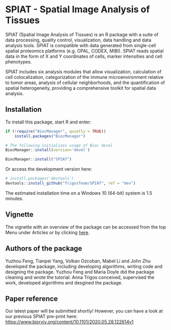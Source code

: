 # SPIAT - Spatial Image Analysis of Tissues

SPIAT (Spatial Image Analysis of Tissues) is an R package with a suite of data processing, quality control, visualization, data handling and data analysis tools. SPIAT is compatible with data generated from single-cell spatial proteomics platforms (e.g. OPAL, CODEX, MIBI). SPIAT reads spatial data in the form of X and Y coordinates of cells, marker intensities and cell phenotypes.

SPIAT includes six analysis modules that allow visualization, calculation of cell colocalization, categorization of the immune microenvironment relative to tumor areas, analysis of cellular neighborhoods, and the quantification of spatial heterogeneity, providing a comprehensive toolkit for spatial data analysis.


## Installation

To install this package, start R and enter:
```r
if (!require("BiocManager", quietly = TRUE))
    install.packages("BiocManager")

# The following initializes usage of Bioc devel
BiocManager::install(version='devel')

BiocManager::install("SPIAT")
```

Or access the development version here:
```r
# install.packages('devtools')
devtools::install_github("TrigosTeam/SPIAT", ref = "dev")
```

The estimated installation time on a Windows 10 (64-bit) system is 1.5 minutes.

## Vignette 

The vignette with an overview of the package can be accessed from the top Menu under Articles or by clicking [here](https://trigosteam.github.io/SPIAT/articles/introduction.html).

## Authors of the package
Yuzhou Feng, Tianpei Yang, Volkan Ozcoban, Mabel Li and John Zhu developed the package, including developing algorithms, writing code and designing the package. Yuzhou Feng and Maria Doyle did the package cleaning and wrote the tutorial. Anna Trigos conceived, supervised the work, developed algorithms and desgined the package. 

## Paper reference
Our latest paper will be submitted shortly! However, you can have a look at our previous SPIAT pre-print here:
https://www.biorxiv.org/content/10.1101/2020.05.28.122614v1
